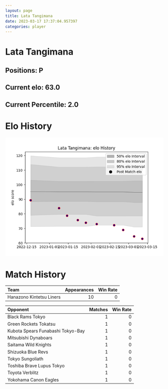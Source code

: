 ```yaml
---  
layout: page  
title: Lata Tangimana  
date: 2023-03-17 17:37:04.957397  
categories: player  
---
```

# Lata Tangimana

## Positions: P

## Current elo: 63.0

## Current Percentile: 2.0

# Elo History


![elo history](history_LataTangimana.png)
# Match History


| Team                     |   Appearances |   Win Rate |
|:-------------------------|--------------:|-----------:|
| Hanazono Kintetsu Liners |            10 |          0 |

| Opponent                          |   Matches |   Win Rate |
|:----------------------------------|----------:|-----------:|
| Black Rams Tokyo                  |         1 |          0 |
| Green Rockets Tokatsu             |         1 |          0 |
| Kubota Spears Funabashi Tokyo-Bay |         1 |          0 |
| Mitsubishi Dynaboars              |         1 |          0 |
| Saitama Wild Knights              |         1 |          0 |
| Shizuoka Blue Revs                |         1 |          0 |
| Tokyo Sungoliath                  |         1 |          0 |
| Toshiba Brave Lupus Tokyo         |         1 |          0 |
| Toyota Verblitz                   |         1 |          0 |
| Yokohama Canon Eagles             |         1 |          0 |